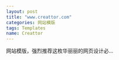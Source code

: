 ```yaml
---
layout: post
title: "www.creattor.com"
categories: 网站模版
tags: Templates
name: Creattor
---
```



网站模版，强烈推荐这枚华丽丽的网页设计必...<!--break-->

